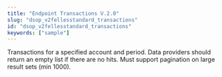 ```yaml
---
title: "Endpoint Transactions V.2.0"
slug: "dsop_v2fellesstandard_transactions"
id: "dsop_v2fellesstandard_transactions"
keywords: ["sample"]
---
```


Transactions for a specified account and period. Data providers should return an empty list if there are no hits.
Must support pagination on large result sets (min 1000).


